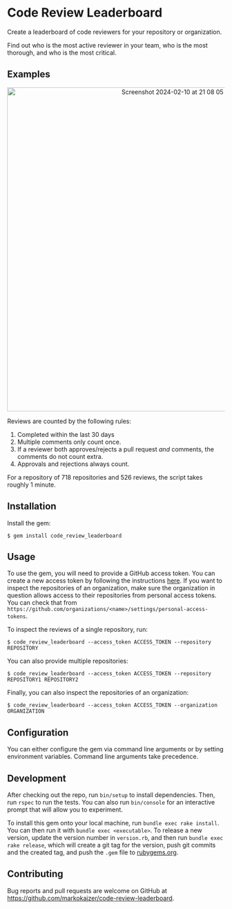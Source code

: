 # Code Review Leaderboard

Create a leaderboard of code reviewers for your repository or organization.

Find out who is the most active reviewer in your team, who is the most thorough, and who is the most critical.

## Examples

<div align="center">
  <img width="750" alt="Screenshot 2024-02-10 at 21 08 05" src="https://github.com/markokajzer/code-review-leaderboard/assets/9379317/4a774c51-5fc3-4c2d-bf0d-3d784dd4b04a">
</div>

Reviews are counted by the following rules:
1. Completed within the last 30 days
2. Multiple comments only count once.
3. If a reviewer both approves/rejects a pull request _and_ comments, the comments do not count extra.
4. Approvals and rejections always count.

For a repository of 718 repositories and 526 reviews, the script takes roughly 1 minute.

## Installation

Install the gem:

    $ gem install code_review_leaderboard

## Usage

To use the gem, you will need to provide a GitHub access token. You can create a new access token by following the instructions [here](https://help.github.com/en/github/authenticating-to-github/creating-a-personal-access-token-for-the-command-line). If you want to inspect the repositories of an organization, make sure the organization in question allows access to their repositories from personal access tokens. You can check that from `https://github.com/organizations/<name>/settings/personal-access-tokens`.

To inspect the reviews of a single repository, run:

    $ code_review_leaderboard --access_token ACCESS_TOKEN --repository REPOSITORY

You can also provide multiple repositories:

    $ code_review_leaderboard --access_token ACCESS_TOKEN --repository REPOSITORY1 REPOSITORY2

Finally, you can also inspect the repositories of an organization:

    $ code_review_leaderboard --access_token ACCESS_TOKEN --organization ORGANIZATION

## Configuration

You can either configure the gem via command line arguments or by setting environment variables. Command line arguments take precedence.

## Development

After checking out the repo, run `bin/setup` to install dependencies. Then, run `rspec` to run the tests. You can also run `bin/console` for an interactive prompt that will allow you to experiment.

To install this gem onto your local machine, run `bundle exec rake install`. You can then run it with `bundle exec <executable>`. To release a new version, update the version number in `version.rb`, and then run `bundle exec rake release`, which will create a git tag for the version, push git commits and the created tag, and push the `.gem` file to [rubygems.org](https://rubygems.org).

## Contributing

Bug reports and pull requests are welcome on GitHub at https://github.com/markokajzer/code-review-leaderboard.
